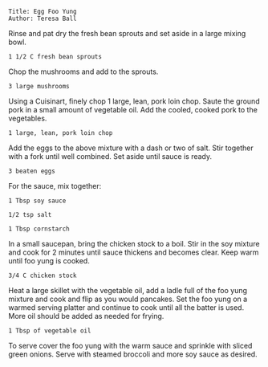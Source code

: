 ~~~ recipe-info
Title: Egg Foo Yung
Author: Teresa Ball
~~~

Rinse and pat dry the fresh bean sprouts and set aside in a large mixing bowl.

~~~ recipe-ingredients
1 1/2 C fresh bean sprouts
~~~

Chop the mushrooms and add to the sprouts.

~~~ recipe-ingredients
3 large mushrooms
~~~

Using a Cuisinart, finely chop 1 large, lean, pork loin chop. Saute the ground pork in a small
amount of vegetable oil. Add the cooled, cooked pork to the vegetables.

~~~ recipe-ingredients
1 large, lean, pork loin chop
~~~

Add the eggs to the above mixture with a dash or two of salt. Stir together with a fork until well
combined. Set aside until sauce is ready.

~~~ recipe-ingredients
3 beaten eggs
~~~

For the sauce, mix together:

~~~ recipe-ingredients
1 Tbsp soy sauce

1/2 tsp salt

1 Tbsp cornstarch
~~~

In a small saucepan, bring the chicken stock to a boil. Stir in the soy mixture and cook for 2
minutes until sauce thickens and becomes clear. Keep warm until foo yung is cooked.

~~~ recipe-ingredients
3/4 C chicken stock
~~~

Heat a large skillet with the vegetable oil, add a ladle full of the foo yung mixture and cook and
flip as you would pancakes. Set the foo yung on a warmed serving platter and continue to cook until
all the batter is used. More oil should be added as needed for frying.

~~~ recipe-ingredients
1 Tbsp of vegetable oil
~~~

To serve cover the foo yung with the warm sauce and sprinkle with sliced green onions. Serve with
steamed broccoli and more soy sauce as desired.
